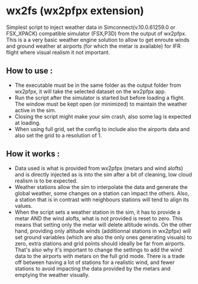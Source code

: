 # wx2fs (wx2pfpx extension)
Simplest script to inject weather data in Simconnect(v.10.0.61259.0 or FSX_XPACK) compatible simulator (FSX,P3D) from the output of wx2pfpx. This is a a very basic weather engine solution to allow to get enroute winds and ground weather at airports (for which the metar is available) for IFR flight where visual realism it not important.

## How to use :
- The executable must be in the same folder as the output folder from wx2pfpx, it will take the selected dataset on the wx2pfpx app.
- Run the script after the simulator is started but before loading a flight. The window must be kept open (or minimized) to maintain the weather active in the sim.
- Closing the script might make your sim crash, also some lag is expected at loading.
- When using full grid, set the config to include also the airports data and also set the grid to a resolution of 1. 

## How it works :
- Data used is what is provided from wx2pfpx (metars and wind alofts) and is directly injected as is into the sim after a bit of cleaning, low cloud realism is to be expected.
- Weather stations allow the sim to interpolate the data and generate the global weather, some changes on a station can impact the others. Also, a station that is in contrast with neighbours stations will tend to align its values.
- When the script sets a weather station in the sim, it has to provide a metar AND the wind alofts, what is not provided is reset to zero. This means that setting only the metar will delete altitude winds. On the other hand, providing only altitude winds (additionnal stations in wx2pfpx) will set ground variables (which are also the only ones generating visuals) to zero, extra stations and grid points should ideally be far from airports. That's also why it's important to change the settings to add the wind data to the airports with metars on the full grid mode. There is a trade off between having a lot of stations for a realistic wind, and fewer stations to avoid impacting the data provided by the metars and emptying the weather visually.
